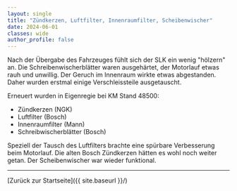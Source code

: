 ```yaml
---
layout: single
title: "Zündkerzen, Luftfilter, Innenraumfilter, Scheibenwischer"
date: 2024-06-01
classes: wide
author_profile: false
---
```


Nach der Übergabe des Fahrzeuges fühlt sich der SLK ein wenig "hölzern" an. Die Schreibenwischerblätter waren ausgehärtet, der Motorlauf etwas rauh und unwillig. Der Geruch im Innenraum wirkte etwas abgestanden. Daher wurden erstmal einige Verschleissteile ausgetauscht. 

Erneuert wurden in Eigenregie bei KM Stand 48500:

- Zündkerzen (NGK)
- Luftfilter (Bosch)
- Innenraumfilter (Mann)
- Schreibwischerblätter (Bosch)

Speziell der Tausch des Luftfilters brachte eine spürbare Verbesserung beim Motorlauf. Die alten Bosch Zündkerzen hätten es wohl noch weiter getan. Der Scheibenwischer war wieder funktional. 

---

[Zurück zur Startseite]({{ site.baseurl }}/)
